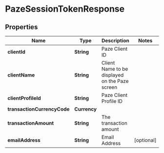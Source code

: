 

# PazeSessionTokenResponse


## Properties

| Name | Type | Description | Notes |
|------------ | ------------- | ------------- | -------------|
|**clientId** | **String** | Paze Client ID |  |
|**clientName** | **String** | Client Name to be displayed on the Paze screen |  |
|**clientProfileId** | **String** | Paze Client Profile ID |  |
|**transactionCurrencyCode** | **Currency** |  |  |
|**transactionAmount** | **String** | The transaction amount |  |
|**emailAddress** | **String** | Email Address |  [optional] |



